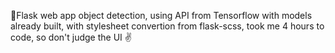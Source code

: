 🤖Flask web app object detection, using API from Tensorflow with models already built, with stylesheet convertion from flask-scss, took me 4 hours to code, so don't judge the UI ✌️